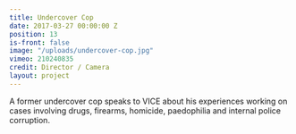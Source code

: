 ```yaml
---
title: Undercover Cop
date: 2017-03-27 00:00:00 Z
position: 13
is-front: false
image: "/uploads/undercover-cop.jpg"
vimeo: 210240835
credit: Director / Camera
layout: project
---
```


A former undercover cop speaks to VICE about his experiences working on cases involving drugs, firearms, homicide, paedophilia and internal police corruption.